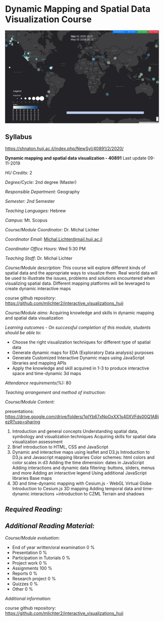 # Dynamic Mapping and Spatial Data Visualization Course

![](figs/Vy5j24Ogau.gif)

## Syllabus
https://shnaton.huji.ac.il/index.php/NewSyl/40891/2/2020/

**Dynamic mapping and spatial data visualization - 40891**
Last update 09-11-2019

*HU Credits:* 2

*Degree/Cycle:* 2nd degree (Master)

*Responsible Department:* Geography

*Semester: 2nd* Semester

*Teaching Languages:* Hebrew

*Campus:* Mt. Scopus

*Course/Module Coordinator:* Dr. Michal Lichter

*Coordinator Email:* Michal.Lichter@mail.huji.ac.il

*Coordinator Office Hours:* Wed 5:30 PM

*Teaching Staff:* Dr. Michal Lichter

*Course/Module description:*
This course will explore different kinds of spatial data and the appropriate ways to visualize them. Real world data will be used to illustrate the issues, problems and solutions encountered when visualizing spatial data. Different mapping platforms will be leveraged to create dynamic interactive maps


course github repository: https://github.com/mlichter2/interactive_visualizations_huji

*Course/Module aims:*
Acquiring knowledge and skills in dynamic mapping and spatial data visualization

*Learning outcomes - On successful completion of this module, students should be able to:*
 * Choose the right visualization techniques for different type of spatial data
 * Generate dynamic maps for EDA (Exploratory Data analysis) purposes
 * Generate Customized Interactive Dynamic maps using JavaScript libraries and mapping APIs
 * Apply the knowledge and skill acquired in 1-3 to produce interactive space and time-dynamic 3d maps

*Attendance requirements(%):*
80

*Teaching arrangement and method of instruction:*

*Course/Module Content:*

presentations: https://drive.google.com/drive/folders/1plYb67xNpOxXX1s40XVFds00Q1ABjezR?usp=sharing

1. Introduction and general concepts
Understanding spatial data, symbology and visualization techniques
Acquiring skills for spatial data visualization assessment
2. Brief introduction to HTML, CSS and JavaScript
3. Dynamic and interactive maps using leaflet and D3.js
Introduction to D3.js and Javascript mapping libraries
Color schemes: html colors and color scales in d3
Adding the time dimension: dates in JavaScript
Adding interactions and dynamic data filtering: buttons, sliders, menus and more
Adding an interactive legend
Using additional JavaScript libraries
Base maps
4. 3D and time-dynamic mapping with Cesium.js - WebGL Virtual Globe
Introduction to Cesium.js
3D mapping
Adding temporal data and time-dynamic interactions +introduction to CZML
Terrain and shadows


*Required Reading:*
-

*Additional Reading Material:*
-

*Course/Module evaluation:*
 * End of year written/oral examination 0 %
 * Presentation 0 %
 * Participation in Tutorials 0 %
 * Project work 0 %
 * Assignments 100 %
 * Reports 0 %
 * Research project 0 %
 * Quizzes 0 %
 * Other 0 %

*Additional information:*

course github repository: https://github.com/mlichter2/interactive_visualizations_huji